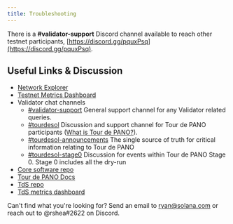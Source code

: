 ```yaml
---
title: Troubleshooting
---
```


There is a **\#validator-support** Discord channel available to reach other
testnet participants, [https://discord.gg/pquxPsq](https://discord.gg/pquxPsq).

## Useful Links & Discussion

- [Network Explorer](http://explorer.solana.com/)
- [Testnet Metrics Dashboard](https://metrics.solana.com:3000/d/monitor-edge/cluster-telemetry-edge?refresh=60s&orgId=2)
- Validator chat channels
  - [\#validator-support](https://discord.gg/rZsenD) General support channel for any Validator related queries.
  - [\#tourdesol](https://discord.gg/BdujK2) Discussion and support channel for Tour de PANO participants ([What is Tour de PANO?](https://solana.com/tds/)).
  - [\#tourdesol-announcements](https://discord.gg/Q5TxEC) The single source of truth for critical information relating to Tour de PANO
  - [\#tourdesol-stage0](https://discord.gg/Xf8tES) Discussion for events within Tour de PANO Stage 0. Stage 0 includes all the dry-run
- [Core software repo](https://github.com/solana-labs/solana)
- [Tour de PANO Docs](https://docs.solana.com/tour-de-sol)
- [TdS repo](https://github.com/solana-labs/tour-de-sol)
- [TdS metrics dashboard](https://metrics.solana.com:3000/d/monitor-edge/cluster-telemetry-edge?refresh=1m&from=now-15m&to=now&var-testnet=tds)

Can't find what you're looking for? Send an email to ryan@solana.com or reach out to @rshea\#2622 on Discord.
